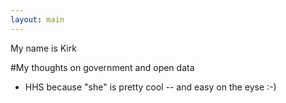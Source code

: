 ```yaml
---
layout: main
---
```

 
My name is Kirk

#My thoughts on government and open data

* HHS because "she" is pretty cool -- and easy on the eyse :-)

